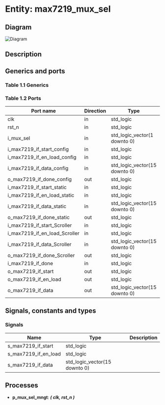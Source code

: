 # Entity: max7219_mux_sel
## Diagram
![Diagram](max7219_mux_sel.svg "Diagram")
## Description
## Generics and ports
### Table 1.1 Generics
### Table 1.2 Ports
| Port name                     | Direction | Type                          | Description |
| ----------------------------- | --------- | ----------------------------- | ----------- |
| clk                           | in        | std_logic                     |             |
| rst_n                         | in        | std_logic                     |             |
| i_mux_sel                     | in        | std_logic_vector(1 downto 0)  |             |
| i_max7219_if_start_config     | in        | std_logic                     |             |
| i_max7219_if_en_load_config   | in        | std_logic                     |             |
| i_max7219_if_data_config      | in        | std_logic_vector(15 downto 0) |             |
| o_max7219_if_done_config      | out       | std_logic                     |             |
| i_max7219_if_start_static     | in        | std_logic                     |             |
| i_max7219_if_en_load_static   | in        | std_logic                     |             |
| i_max7219_if_data_static      | in        | std_logic_vector(15 downto 0) |             |
| o_max7219_if_done_static      | out       | std_logic                     |             |
| i_max7219_if_start_Scroller   | in        | std_logic                     |             |
| i_max7219_if_en_load_Scroller | in        | std_logic                     |             |
| i_max7219_if_data_Scroller    | in        | std_logic_vector(15 downto 0) |             |
| o_max7219_if_done_Scroller    | out       | std_logic                     |             |
| i_max7219_if_done             | in        | std_logic                     |             |
| o_max7219_if_start            | out       | std_logic                     |             |
| o_max7219_if_en_load          | out       | std_logic                     |             |
| o_max7219_if_data             | out       | std_logic_vector(15 downto 0) |             |
## Signals, constants and types
### Signals
| Name                 | Type                          | Description |
| -------------------- | ----------------------------- | ----------- |
| s_max7219_if_start   | std_logic                     |             |
| s_max7219_if_en_load | std_logic                     |             |
| s_max7219_if_data    | std_logic_vector(15 downto 0) |             |
## Processes
- **p_mux_sel_mngt**: ***( clk, rst_n )***

